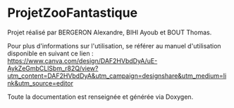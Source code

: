 # ProjetZooFantastique
Projet réalisé par BERGERON Alexandre, BIHI Ayoub et BOUT Thomas.

Pour plus d'informations sur l'utilisation, se référer au manuel d'utilisation disponible en suivant ce lien :
https://www.canva.com/design/DAF2HVbdDyA/uE-AykZeGmbCLlSbm_r82Q/view?utm_content=DAF2HVbdDyA&utm_campaign=designshare&utm_medium=link&utm_source=editor

Toute la documentation est renseignée et générée via Doxygen.
